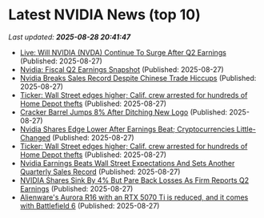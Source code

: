 # Latest NVIDIA News (top 10)
_Last updated: **2025-08-28 20:41:47**_

- [Live: Will NVIDIA (NVDA) Continue To Surge After Q2 Earnings](https://biztoc.com/x/eeaa32a6271865e8) (Published: 2025-08-27)
- [Nvidia: Fiscal Q2 Earnings Snapshot](https://consent.yahoo.com/v2/collectConsent?sessionId=1_cc-session_0e84986c-a112-4bf6-b079-845576b603e3) (Published: 2025-08-27)
- [Nvidia Breaks Sales Record Despite Chinese Trade Hiccups](https://biztoc.com/x/eae7d16a80e90543) (Published: 2025-08-27)
- [Ticker: Wall Street edges higher; Calif. crew arrested for hundreds of Home Depot thefts](https://biztoc.com/x/6e154c1186ad11a7) (Published: 2025-08-27)
- [Cracker Barrel Jumps 8% After Ditching New Logo](https://www.newser.com/story/374236/cracker-barrel-jumps-8-after-ditching-new-logo.html) (Published: 2025-08-27)
- [Nvidia Shares Edge Lower After Earnings Beat; Cryptocurrencies Little-Changed](https://www.coindesk.com/markets/2025/08/27/nvidia-shares-edge-lower-after-earnings-beat-cryptocurrencies-little-changed) (Published: 2025-08-27)
- [Ticker: Wall Street edges higher; Calif. crew arrested for hundreds of Home Depot thefts](https://www.bostonherald.com/2025/08/27/ticker-wall-street-edges-higher-calif-crew-arrested-for-hundreds-of-home-depot-thefts/) (Published: 2025-08-27)
- [Nvidia Earnings Beats Wall Street Expectations And Sets Another Quarterly Sales Record](https://www.forbes.com/sites/tylerroush/2025/08/27/nvidia-earnings-beats-wall-street-expectations-and-sets-another-quarterly-sales-record/) (Published: 2025-08-27)
- [NVIDIA Shares Sink By 4% But Pare Back Losses As Firm Reports Q2 Earnings](https://wccftech.com/nvidia-shares-sink-by-4-but-pare-back-losses-as-firm-reports-q2-earnings/) (Published: 2025-08-27)
- [Alienware's Aurora R16 with an RTX 5070 Ti is reduced, and it comes with Battlefield 6](https://www.rockpapershotgun.com/alienwares-aurora-r16-with-an-rtx-5070-ti-is-reduced-and-it-comes-with-battlefield-6) (Published: 2025-08-27)
